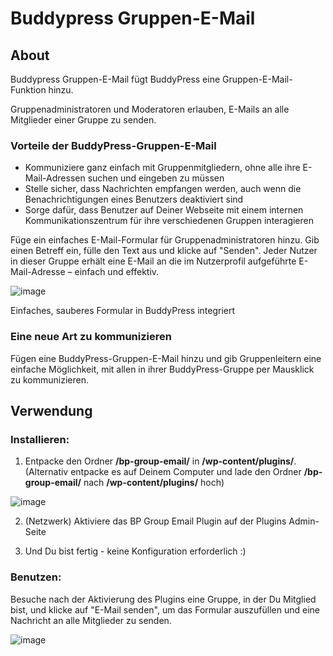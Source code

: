 # Buddypress Gruppen-E-Mail


## About

Buddypress Gruppen-E-Mail fügt BuddyPress eine Gruppen-E-Mail-Funktion hinzu.

Gruppenadministratoren und Moderatoren erlauben, E-Mails an alle Mitglieder einer Gruppe zu senden.

### Vorteile der BuddyPress-Gruppen-E-Mail

*   Kommuniziere ganz einfach mit Gruppenmitgliedern, ohne alle ihre E-Mail-Adressen suchen und eingeben zu müssen
*   Stelle sicher, dass Nachrichten empfangen werden, auch wenn die Benachrichtigungen eines Benutzers deaktiviert sind
*   Sorge dafür, dass Benutzer auf Deiner Webseite mit einem internen Kommunikationszentrum für ihre verschiedenen Gruppen interagieren

Füge ein einfaches E-Mail-Formular für Gruppenadministratoren hinzu. Gib einen Betreff ein, fülle den Text aus und klicke auf "Senden". Jeder Nutzer in dieser Gruppe erhält eine E-Mail an die im Nutzerprofil aufgeführte E-Mail-Adresse – einfach und effektiv.   

![image](http://premium.wpmudev.org/wp-content/uploads/2009/11/groupemail650.png)

 Einfaches, sauberes Formular in BuddyPress integriert

### Eine neue Art zu kommunizieren

Fügen eine BuddyPress-Gruppen-E-Mail hinzu und gib Gruppenleitern eine einfache Möglichkeit, mit allen in ihrer BuddyPress-Gruppe per Mausklick zu kommunizieren.

## Verwendung

### Installieren:

1) Entpacke den Ordner **/bp-group-email/** in **/wp-content/plugins/**. (Alternativ entpacke es auf Deinem Computer und lade den Ordner **/bp-group-email/** nach **/wp-content/plugins/** hoch) 

![image](https://premium.wpmudev.org/wp-content/uploads/2010/03/bpgroupemailupload.jpg)

 2) (Netzwerk) Aktiviere das BP Group Email Plugin auf der Plugins Admin-Seite 
 
 3) Und Du bist fertig - keine Konfiguration erforderlich :)

### Benutzen:

Besuche nach der Aktivierung des Plugins eine Gruppe, in der Du Mitglied bist, und klicke auf "E-Mail senden", um das Formular auszufüllen und eine Nachricht an alle Mitglieder zu senden. 

![image](https://premium.wpmudev.org/wp-content/uploads/2010/03/howtousebpgroupemail.png)

